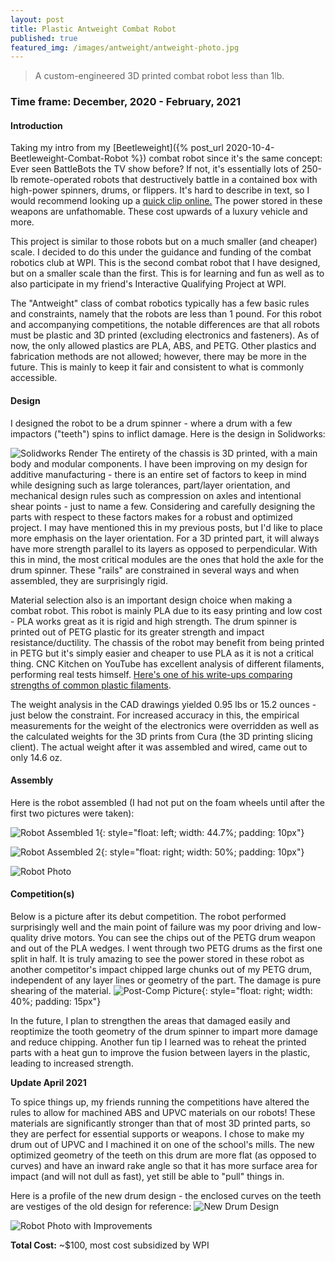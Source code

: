 ```yaml
---
layout: post
title: Plastic Antweight Combat Robot
published: true
featured_img: /images/antweight/antweight-photo.jpg
---
```


> A custom-engineered 3D printed combat robot less than 1lb.

<!-- excerpt-end -->
### Time frame: December, 2020 - February, 2021

#### Introduction
Taking my intro from my [Beetleweight]({% post_url 2020-10-4-Beetleweight-Combat-Robot %}) combat robot since it's the same concept:
Ever seen BattleBots the TV show before? If not, it's essentially lots of 250-lb remote-operated robots that destructively battle in a contained box with high-power spinners, drums, or flippers. It's hard to describe in text, so I would recommend looking up a [quick clip online.](https://youtu.be/diOJz6U6MEA?t=26) The power stored in these weapons are unfathomable. These cost upwards of a luxury vehicle and more.

This project is similar to those robots but on a much smaller (and cheaper) scale. I decided to do this under the guidance and funding of the combat robotics club at WPI. This is the second combat robot that I have designed, but on a smaller scale than the first. This is for learning and fun as well as to also participate in my friend's Interactive Qualifying Project at WPI. 

The "Antweight" class of combat robotics typically has a few basic rules and constraints, namely that the robots are less than 1 pound. For this robot and accompanying competitions, the notable differences are that all robots must be plastic and 3D printed (excluding electronics and fasteners). As of now, the only allowed plastics are PLA, ABS, and PETG. Other plastics and fabrication methods are not allowed; however, there may be more in the future. This is mainly to keep it fair and consistent to what is commonly accessible. 

#### Design
I designed the robot to be a drum spinner - where a drum with a few impactors ("teeth") spins to inflict damage. Here is the design in Solidworks: 

![Solidworks Render](/images/antweight/antweight-render.jpg "Solidworks Render")
The entirety of the chassis is 3D printed, with a main body and modular components. I have been improving on my design for additive manufacturing - there is an entire set of factors to keep in mind while designing such as large tolerances, part/layer orientation, and mechanical design rules such as compression on axles and intentional shear points - just to name a few. Considering and carefully designing the parts with respect to these factors makes for a robust and optimized project. I may have mentioned this in my previous posts, but I'd like to place more emphasis on the layer orientation. For a 3D printed part, it will always have more strength parallel to its layers as opposed to perpendicular. With this in mind, the most critical modules are the ones that hold the axle for the drum spinner. These "rails" are constrained in several ways and when assembled, they are surprisingly rigid. 

Material selection also is an important design choice when making a combat robot. This robot is mainly PLA due to its easy printing and low cost - PLA works great as it is rigid and high strength. The drum spinner is printed out of PETG plastic for its greater strength and impact resistance/ductility. The chassis of the robot may benefit from being printed in PETG but it's simply easier and cheaper to use PLA as it is not a critical thing. CNC Kitchen on YouTube has excellent analysis of different filaments, performing real tests himself. [Here's one of his write-ups comparing strengths of common plastic filaments](https://www.cnckitchen.com/blog/comparing-pla-petg-amp-asa-feat-prusament).

The weight analysis in the CAD drawings yielded 0.95 lbs or 15.2 ounces - just below the constraint. For increased accuracy in this, the empirical measurements for the weight of the electronics were overridden as well as the calculated weights for the 3D prints from Cura (the 3D printing slicing client). The actual weight after it was assembled and wired, came out to only 14.6 oz. 

#### Assembly
Here is the robot assembled (I had not put on the foam wheels until after the first two pictures were taken):

![Robot Assembled 1](/images/antweight/ant-assembled-1.jpeg "Robot Assembled, no top plate"){: style="float: left; width: 44.7%; padding: 10px"}

![Robot Assembled 2](/images/antweight/ant-assembled-2.jpeg "Robot Assembled with top plate"){: style="float: right; width: 50%; padding: 10px"}

![Robot Photo](/images/antweight/antweight-photo.jpg "Robot photoshoot! Credit to Nick Hom.")

#### Competition(s)
Below is a picture after its debut competition. The robot performed surprisingly well and the main point of failure was my poor driving and low-quality drive motors. You can see the chips out of the PETG drum weapon and out of the PLA wedges. I went through two PETG drums as the first one split in half. It is truly amazing to see the power stored in these robot as another competitor's impact chipped large chunks out of my PETG drum, independent of any layer lines or geometry of the part. The damage is pure shearing of the material.
![Post-Comp Picture](/images/antweight/ant-post-comp.jpg "That's a lot of damage!"){: style="float: right; width: 40%; padding: 15px"}

In the future, I plan to strengthen the areas that damaged easily and reoptimize the tooth geometry of the drum spinner to impart more damage and reduce chipping. Another fun tip I learned was to reheat the printed parts with a heat gun to improve the fusion between layers in the plastic, leading to increased strength.

**Update April 2021**

To spice things up, my friends running the competitions have altered the rules to allow for machined ABS and UPVC materials on our robots! These materials are significantly stronger than that of most 3D printed parts, so they are perfect for essential supports or weapons. I chose to make my drum out of UPVC and I machined it on one of the school's mills. The new optimized geometry of the teeth on this drum are more flat (as opposed to curves) and have an inward rake angle so that it has more surface area for impact (and will not dull as fast), yet still be able to "pull" things in.

Here is a profile of the new drum design - the enclosed curves on the teeth are vestiges of the old design for reference:
![New Drum Design](/images/antweight/drum-v2.png "Profile of new drum design")

![Robot Photo with Improvements](/images/antweight/v2-photo.JPG "Antweight robot with new wedges and UPVC drum")


**Total Cost:** ~$100, most cost subsidized by WPI
